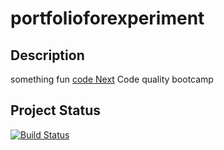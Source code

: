 # portfolioforexperiment

## Description

something fun
[code Next](https://codenext.withgoogle.com/) Code quality bootcamp

## Project Status
[![Build Status](https://travis-ci.org/Fat0u/portfolioforexperiment.svg?branch=master)](https://travis-ci.org/Fat0u/portfolioforexperiment)
